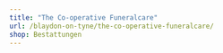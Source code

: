 ```yaml
---
title: "The Co-operative Funeralcare"
url: /blaydon-on-tyne/the-co-operative-funeralcare/
shop: Bestattungen
---
```

